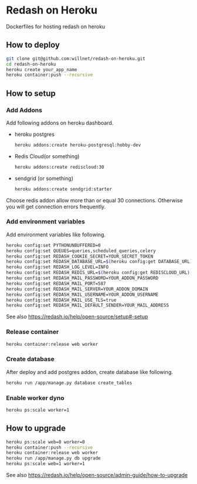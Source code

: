 # Redash on Heroku

Dockerfiles for hosting redash on heroku

## How to deploy

```sh
git clone git@github.com:willnet/redash-on-heroku.git
cd redash-on-heroku
heroku create your_app_name
heroku container:push --recursive
```

## How to setup

### Add Addons

Add following addons on heroku dashboard.

- heroku postgres

    ```sh
    heroku addons:create heroku-postgresql:hobby-dev
    ```

- Redis Cloud(or something)

    ```sh
    heroku addons:create rediscloud:30
    ```

- sendgrid (or something)

    ```sh
    heroku addons:create sendgrid:starter
    ```

Choose redis addon allow more than or equal 30 connections. Otherwise you will get connection errors frequently.

### Add environment variables

Add environment variables like following.

```sh
heroku config:set PYTHONUNBUFFERED=0
heroku config:set QUEUES=queries,scheduled_queries,celery
heroku config:set REDASH_COOKIE_SECRET=YOUR_SECRET_TOKEN
heroku config:set REDASH_DATABASE_URL=$(heroku config:get DATABASE_URL)
heroku config:set REDASH_LOG_LEVEL=INFO
heroku config:set REDASH_REDIS_URL=$(heroku config:get REDISCLOUD_URL)
heroku config:set REDASH_MAIL_PASSWORD=YOUR_ADDON_PASSWORD
heroku config:set REDASH_MAIL_PORT=587
heroku config:set REDASH_MAIL_SERVER=YOUR_ADDON_DOMAIN
heroku config:set REDASH_MAIL_USERNAME=YOUR_ADDON_USERNAME
heroku config:set REDASH_MAIL_USE_TLS=true
heroku config:set REDASH_MAIL_DEFAULT_SENDER=YOUR_MAIL_ADDRESS
```

See also https://redash.io/help/open-source/setup#-setup

### Release container

```sh
heroku container:release web worker
```

### Create database

After deploy and add postgres addon, create database like following.

```sh
heroku run /app/manage.py database create_tables
```

### Enable worker dyno

```sh
heroku ps:scale worker=1
```

## How to upgrade

```sh
heroku ps:scale web=0 worker=0
heroku container:push --recursive
heroku container:release web worker
heroku run /app/manage.py db upgrade
heroku ps:scale web=1 worker=1
```

See also https://redash.io/help/open-source/admin-guide/how-to-upgrade
